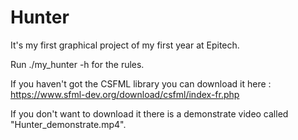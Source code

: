 # Hunter
It's my first graphical project of my first year at Epitech.

Run ./my_hunter -h for the rules.

If you haven't got the CSFML library you can download it here : https://www.sfml-dev.org/download/csfml/index-fr.php

If you don't want to download it there is a demonstrate video called "Hunter_demonstrate.mp4".
